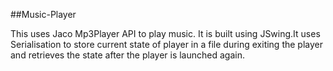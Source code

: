 ##Music-Player

This uses Jaco Mp3Player API to play music.
It is built using JSwing.It uses Serialisation to store current state of player in a file during exiting the player and retrieves the state after the player is launched again.
